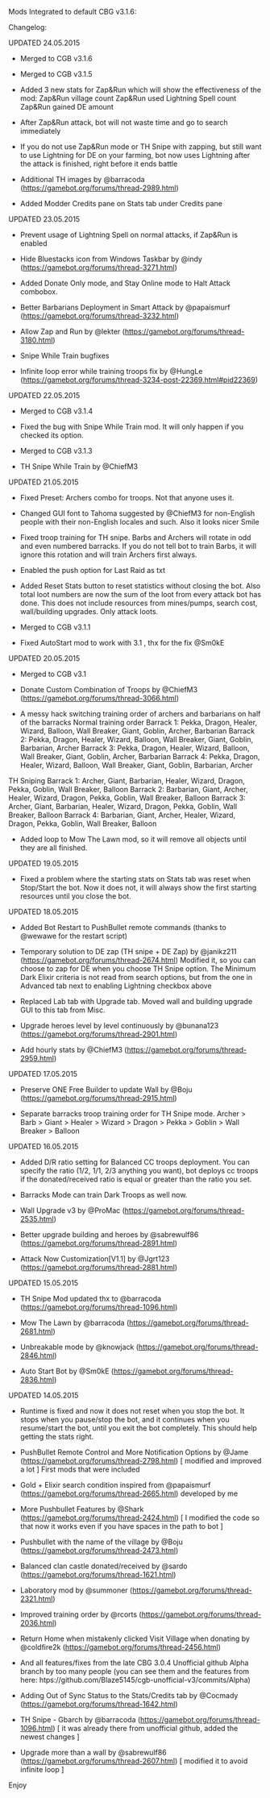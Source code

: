 Mods Integrated to default CBG v3.1.6:

Changelog:

UPDATED 24.05.2015

- Merged to CGB v3.1.6

- Merged to CGB v3.1.5

- Added 3 new stats for Zap&Run which will show the effectiveness of the mod:
Zap&Run village count
Zap&Run used Lightning Spell count
Zap&Run gained DE amount

- After Zap&Run attack, bot will not waste time and go to search immediately

- If you do not use Zap&Run mode or TH Snipe with zapping, but still want to use Lightning for DE on your farming, bot now uses Lightning after the attack is finished, right before it ends battle

- Additional TH images by @barracoda (https://gamebot.org/forums/thread-2989.html)

- Added Modder Credits pane on Stats tab under Credits pane

UPDATED 23.05.2015

- Prevent usage of Lightning Spell on normal attacks, if Zap&Run is enabled

- Hide Bluestacks icon from Windows Taskbar by @indy (https://gamebot.org/forums/thread-3271.html)

- Added Donate Only mode, and Stay Online mode to Halt Attack combobox.

- Better Barbarians Deployment in Smart Attack by @papaismurf (https://gamebot.org/forums/thread-3232.html)

- Allow Zap and Run by @lekter (https://gamebot.org/forums/thread-3180.html)

- Snipe While Train bugfixes

- Infinite loop error while training troops fix by @HungLe (https://gamebot.org/forums/thread-3234-post-22369.html#pid22369)

UPDATED 22.05.2015

- Merged to CGB v3.1.4

- Fixed the bug with Snipe While Train mod. It will only happen if you checked its option.

- Merged to CGB v3.1.3

- TH Snipe While Train by @ChiefM3

UPDATED 21.05.2015

- Fixed Preset: Archers combo for troops. Not that anyone uses it.

- Changed GUI font to Tahoma suggested by @ChiefM3 for non-English people with their non-English locales and such. Also it looks nicer Smile

- Fixed troop training for TH snipe. Barbs and Archers will rotate in odd and even numbered barracks. If you do not tell bot to train Barbs, it will ignore this rotation and will train Archers first always.

- Enabled the push option for Last Raid as txt

- Added Reset Stats button to reset statistics without closing the bot. Also total loot numbers are now the sum of the loot from every attack bot has done. This does not include resources from mines/pumps, search cost, wall/building upgrades. Only attack loots.

- Merged to CGB v3.1.1

- Fixed AutoStart mod to work with 3.1 , thx for the fix @Sm0kE

UPDATED 20.05.2015

- Merged to CGB v3.1

- Donate Custom Combination of Troops by @ChiefM3 (https://gamebot.org/forums/thread-3066.html)

- A messy hack switching training order of archers and barbarians on half of the barracks
Normal training order
Barrack 1: Pekka, Dragon, Healer, Wizard, Balloon, Wall Breaker, Giant, Goblin, Archer, Barbarian
Barrack 2: Pekka, Dragon, Healer, Wizard, Balloon, Wall Breaker, Giant, Goblin, Barbarian, Archer
Barrack 3: Pekka, Dragon, Healer, Wizard, Balloon, Wall Breaker, Giant, Goblin, Archer, Barbarian
Barrack 4: Pekka, Dragon, Healer, Wizard, Balloon, Wall Breaker, Giant, Goblin, Barbarian, Archer

TH Sniping
Barrack 1: Archer, Giant, Barbarian, Healer, Wizard, Dragon, Pekka, Goblin, Wall Breaker, Balloon
Barrack 2: Barbarian, Giant, Archer, Healer, Wizard, Dragon, Pekka, Goblin, Wall Breaker, Balloon
Barrack 3: Archer, Giant, Barbarian, Healer, Wizard, Dragon, Pekka, Goblin, Wall Breaker, Balloon
Barrack 4: Barbarian, Giant, Archer, Healer, Wizard, Dragon, Pekka, Goblin, Wall Breaker, Balloon

- Added loop to Mow The Lawn mod, so it will remove all objects until they are all finished.

UPDATED 19.05.2015

- Fixed a problem where the starting stats on Stats tab was reset when Stop/Start the bot. Now it does not, it will always show the first starting resources until you close the bot.

UPDATED 18.05.2015

- Added Bot Restart to PushBullet remote commands (thanks to @wewawe for the restart script)

- Temporary solution to DE zap (TH snipe + DE Zap) by @janikz211 (https://gamebot.org/forums/thread-2674.html)
Modified it, so you can choose to zap for DE when you choose TH Snipe option. The Minimum Dark Elixir criteria is not read from search options, but from the one in Advanced tab next to enabling Lightning checkbox above

- Replaced Lab tab with Upgrade tab. Moved wall and building upgrade GUI to this tab from Misc.

- Upgrade heroes level by level continuously by @bunana123 (https://gamebot.org/forums/thread-2901.html)

- Add hourly stats by @ChiefM3 (https://gamebot.org/forums/thread-2959.html)

UPDATED 17.05.2015

- Preserve ONE Free Builder to update Wall by @Boju (https://gamebot.org/forums/thread-2915.html)

- Separate barracks troop training order for TH Snipe mode.
Archer > Barb > Giant > Healer > Wizard > Dragon > Pekka > Goblin > Wall Breaker > Balloon

UPDATED 16.05.2015

- Added D/R ratio setting for Balanced CC troops deployment. You can specify the ratio (1/2, 1/1, 2/3 anything you want), bot deploys cc troops if the donated/received ratio is equal or greater than the ratio you set.

- Barracks Mode can train Dark Troops as well now.

- Wall Upgrade v3 by @ProMac (https://gamebot.org/forums/thread-2535.html)

- Better upgrade building and heroes by @sabrewulf86 (https://gamebot.org/forums/thread-2891.html)

- Attack Now Customization[V1.1] by @Jgrt123 (https://gamebot.org/forums/thread-2881.html)

UPDATED 15.05.2015

- TH Snipe Mod updated thx to @barracoda (https://gamebot.org/forums/thread-1096.html)

- Mow The Lawn by @barracoda (https://gamebot.org/forums/thread-2681.html)

- Unbreakable mode by @knowjack (https://gamebot.org/forums/thread-2846.html)

- Auto Start Bot by @Sm0kE (https://gamebot.org/forums/thread-2836.html)

UPDATED 14.05.2015

- Runtime is fixed and now it does not reset when you stop the bot. It stops when you pause/stop the bot, and it continues when you resume/start the bot, until you exit the bot completely. This should help getting the stats right.

- PushBullet Remote Control and More Notification Options by @Jame (https://gamebot.org/forums/thread-2798.html) [ modified and improved a lot ]
First mods that were included

- Gold + Elixir search condition inspired from @papaismurf (https://gamebot.org/forums/thread-2665.html) developed by me

- More Pushbullet Features by @Shark (https://gamebot.org/forums/thread-2424.html) [ I modified the code so that now it works even if you have spaces in the path to bot ]

- Pushbullet with the name of the village by @Boju (https://gamebot.org/forums/thread-2473.html)

- Balanced clan castle donated/received by @sardo (https://gamebot.org/forums/thread-1621.html)

- Laboratory mod by @summoner (https://gamebot.org/forums/thread-2321.html)

- Improved training order by @rcorts (https://gamebot.org/forums/thread-2036.html)

- Return Home when mistakenly clicked Visit Village when donating by @coldfire2k (https://gamebot.org/forums/thread-2456.html)

- And all features/fixes from the late CBG 3.0.4 Unofficial github Alpha branch by too many people (you can see them and the features from here: htps://github.com/Blaze5145/cgb-unofficial-v3/commits/Alpha)

- Adding Out of Sync Status to the Stats/Credits tab by @Cocmady (https://gamebot.org/forums/thread-1642.html)

- TH Snipe - Gbarch by @barracoda (https://gamebot.org/forums/thread-1096.html) [ it was already there from unofficial github, added the newest changes ]

- Upgrade more than a wall by @sabrewulf86 (https://gamebot.org/forums/thread-2607.html) [ modified it to avoid infinite loop ]

Enjoy
